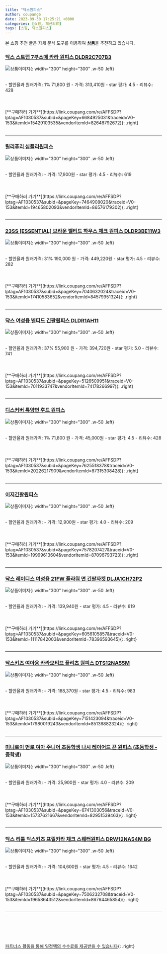 ```yaml
---
title: "닥스원피스"
author: coupang6
date: 2023-09-30 17:25:21 +0800
categories: [쇼핑, 패션의류]
tags: [쇼핑, 닥스원피스]
---
```


본 쇼핑 추천 글은 자체 분석 도구를 이용하여 [**상품**](https://link.coupang.com/a/bao1ui)을 추천하고 있습니다.

### [닥스 스트랩 7부소매 카라 원피스 DLDR2C707B3](https://link.coupang.com/re/AFFSDP?lptag=AF1030537&subid=&pageKey=6684925031&traceid=V0-153&itemId=15429103535&vendorItemId=82648792672)

![상품이미지](https://thumbnail10.coupangcdn.com/thumbnails/remote/230x230ex/image/retail/images/2022/08/02/11/2/7dcc49ff-a5d8-4bab-8b93-26041ad0c4af.jpg){: width="300" height="300" .w-50 .left}


<br>
- 할인율과 원래가격: 1%  71,800   원
- 가격: 313,410원
- star 평가: 4.5
- 리뷰수: 428
<br>
<br>
<br>
<br>
[**구매하러 가기**](https://link.coupang.com/re/AFFSDP?lptag=AF1030537&subid=&pageKey=6684925031&traceid=V0-153&itemId=15429103535&vendorItemId=82648792672){: .right}
<br>
<br>

---

### [릴리푸리 심플리원피스](https://link.coupang.com/re/AFFSDP?lptag=AF1030537&subid=&pageKey=7464908020&traceid=V0-153&itemId=19465802093&vendorItemId=86576179302)

![상품이미지](https://thumbnail8.coupangcdn.com/thumbnails/remote/230x230ex/image/vendor_inventory/a5c9/bbd6ed2078b94bf9224cd24bdd1ddf6db70c5364aef1dd5e851d6a6a35d0.jpg){: width="300" height="300" .w-50 .left}


<br>
- 할인율과 원래가격: 
- 가격: 17,900원
- star 평가: 4.5
- 리뷰수: 619
<br>
<br>
<br>
<br>
[**구매하러 가기**](https://link.coupang.com/re/AFFSDP?lptag=AF1030537&subid=&pageKey=7464908020&traceid=V0-153&itemId=19465802093&vendorItemId=86576179302){: .right}
<br>
<br>

---

### [23SS [ESSENTIAL] 브라운 벨티드 하우스 체크 원피스 DLDR3BE11W3](https://link.coupang.com/re/AFFSDP?lptag=AF1030537&subid=&pageKey=7040632024&traceid=V0-153&itemId=17410583652&vendorItemId=84579951324)

![상품이미지](https://thumbnail8.coupangcdn.com/thumbnails/remote/230x230ex/image/vendor_inventory/83e5/545ac01f74742f61c926d8d5bfc446f5a60cf3b9019eed7ba1eb566a2d12.jpg){: width="300" height="300" .w-50 .left}


<br>
- 할인율과 원래가격: 31%  190,000   원
- 가격: 449,220원
- star 평가: 4.5
- 리뷰수: 282
<br>
<br>
<br>
<br>
[**구매하러 가기**](https://link.coupang.com/re/AFFSDP?lptag=AF1030537&subid=&pageKey=7040632024&traceid=V0-153&itemId=17410583652&vendorItemId=84579951324){: .right}
<br>
<br>

---

### [닥스 여성용 벨티드 긴팔원피스 DLDR1AH11](https://link.coupang.com/re/AFFSDP?lptag=AF1030537&subid=&pageKey=5126509951&traceid=V0-153&itemId=7011933747&vendorItemId=74178266997)

![상품이미지](https://thumbnail6.coupangcdn.com/thumbnails/remote/230x230ex/image/retail/images/2021/02/26/11/0/e8558f20-9111-4804-af10-26ccdd2eada0.jpg){: width="300" height="300" .w-50 .left}


<br>
- 할인율과 원래가격: 37%  55,900   원
- 가격: 394,720원
- star 평가: 5.0
- 리뷰수: 741
<br>
<br>
<br>
<br>
[**구매하러 가기**](https://link.coupang.com/re/AFFSDP?lptag=AF1030537&subid=&pageKey=5126509951&traceid=V0-153&itemId=7011933747&vendorItemId=74178266997){: .right}
<br>
<br>

---

### [디스커버 특양면 후드 원피스](https://link.coupang.com/re/AFFSDP?lptag=AF1030537&subid=&pageKey=7625518378&traceid=V0-153&itemId=20226217909&vendorItemId=87315308428)

![상품이미지](https://thumbnail9.coupangcdn.com/thumbnails/remote/230x230ex/image/vendor_inventory/ff57/3be902cd207698386370d64cd2b073df7bb2c8e777ec1ee8c295a9f147fa.jpg){: width="300" height="300" .w-50 .left}


<br>
- 할인율과 원래가격: 1%  71,800   원
- 가격: 45,000원
- star 평가: 4.5
- 리뷰수: 428
<br>
<br>
<br>
<br>
[**구매하러 가기**](https://link.coupang.com/re/AFFSDP?lptag=AF1030537&subid=&pageKey=7625518378&traceid=V0-153&itemId=20226217909&vendorItemId=87315308428){: .right}
<br>
<br>

---

### [이지긴팔원피스](https://link.coupang.com/re/AFFSDP?lptag=AF1030537&subid=&pageKey=7578207427&traceid=V0-153&itemId=19999613604&vendorItemId=87096793723)

![상품이미지](https://thumbnail9.coupangcdn.com/thumbnails/remote/230x230ex/image/vendor_inventory/71f0/2e107d4b76339b620481d869710fefe9e8bbc1db96499b1abc84df4a1d26.jpg){: width="300" height="300" .w-50 .left}


<br>
- 할인율과 원래가격: 
- 가격: 12,900원
- star 평가: 4.0
- 리뷰수: 209
<br>
<br>
<br>
<br>
[**구매하러 가기**](https://link.coupang.com/re/AFFSDP?lptag=AF1030537&subid=&pageKey=7578207427&traceid=V0-153&itemId=19999613604&vendorItemId=87096793723){: .right}
<br>
<br>

---

### [닥스 레이디스 여성용 21FW 플라워 면 긴팔자켓 DLJA1CH72P2](https://link.coupang.com/re/AFFSDP?lptag=AF1030537&subid=&pageKey=6056105857&traceid=V0-153&itemId=11117842003&vendorItemId=78396593645)

![상품이미지](https://thumbnail8.coupangcdn.com/thumbnails/remote/230x230ex/image/rs_quotation_api/blgdg9co/bf5e4cd0804748bfbbca2d74e0953cc9.jpg){: width="300" height="300" .w-50 .left}


<br>
- 할인율과 원래가격: 
- 가격: 139,940원
- star 평가: 4.5
- 리뷰수: 619
<br>
<br>
<br>
<br>
[**구매하러 가기**](https://link.coupang.com/re/AFFSDP?lptag=AF1030537&subid=&pageKey=6056105857&traceid=V0-153&itemId=11117842003&vendorItemId=78396593645){: .right}
<br>
<br>

---

### [닥스키즈 여아용 카라모티브 플리츠 원피스 DTS12NA55M](https://link.coupang.com/re/AFFSDP?lptag=AF1030537&subid=&pageKey=7151423094&traceid=V0-153&itemId=17980019243&vendorItemId=85136882324)

![상품이미지](https://thumbnail7.coupangcdn.com/thumbnails/remote/230x230ex/image/rs_quotation_api/c8vdjyet/031b2d213fc749c4b1549f3740f8cb53.jpg){: width="300" height="300" .w-50 .left}


<br>
- 할인율과 원래가격: 
- 가격: 188,370원
- star 평가: 4.5
- 리뷰수: 983
<br>
<br>
<br>
<br>
[**구매하러 가기**](https://link.coupang.com/re/AFFSDP?lptag=AF1030537&subid=&pageKey=7151423094&traceid=V0-153&itemId=17980019243&vendorItemId=85136882324){: .right}
<br>
<br>

---

### [미니로이 먼로 여아 주니어 초등학생 나시 레이어드 끈 원피스 (초등학생 - 중학생)](https://link.coupang.com/re/AFFSDP?lptag=AF1030537&subid=&pageKey=6741303056&traceid=V0-153&itemId=15737621667&vendorItemId=82951539463)

![상품이미지](https://thumbnail6.coupangcdn.com/thumbnails/remote/230x230ex/image/vendor_inventory/eb2d/8156aacc9cc220918e9008be8fb94a2c6be96f6467d10679e36b61628d38.jpg){: width="300" height="300" .w-50 .left}


<br>
- 할인율과 원래가격: 
- 가격: 25,900원
- star 평가: 4.0
- 리뷰수: 209
<br>
<br>
<br>
<br>
[**구매하러 가기**](https://link.coupang.com/re/AFFSDP?lptag=AF1030537&subid=&pageKey=6741303056&traceid=V0-153&itemId=15737621667&vendorItemId=82951539463){: .right}
<br>
<br>

---

### [닥스 리틀 닥스키즈 프릴카라 체크 스웨터원피스 DRW12NA54M BG](https://link.coupang.com/re/AFFSDP?lptag=AF1030537&subid=&pageKey=7506232708&traceid=V0-153&itemId=19658643512&vendorItemId=86764465854)

![상품이미지](https://thumbnail7.coupangcdn.com/thumbnails/remote/230x230ex/image/vendor_inventory/8698/ee7b52ff966774d1bc867481c2d0c5cc8c44a5438d0433f0d095b788c873.jpg){: width="300" height="300" .w-50 .left}


<br>
- 할인율과 원래가격: 
- 가격: 104,600원
- star 평가: 4.5
- 리뷰수: 1642
<br>
<br>
<br>
<br>
[**구매하러 가기**](https://link.coupang.com/re/AFFSDP?lptag=AF1030537&subid=&pageKey=7506232708&traceid=V0-153&itemId=19658643512&vendorItemId=86764465854){: .right}
<br>
<br>

---
<br><br><br><br><br> [파트너스 활동을 통해 일정액의 수수료를 제공받을 수 있습니다](https://link.coupang.com/a/bao1ui){: .right}